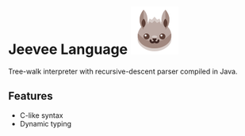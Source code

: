 # Jeevee Language ![Eevee logo](./public/eevee_96.png)

Tree-walk interpreter with recursive-descent parser compiled in Java.

## Features

- C-like syntax
- Dynamic typing
